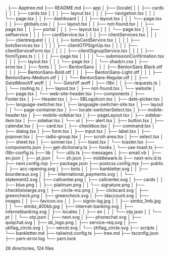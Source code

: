 .
├── Apptree.md
├── README.md
├── app
│ ├── [locale]
│ │ ├── cards
│ │ │ ├── cards.tsx
│ │ │ ├── layout.tsx
│ │ │ ├── navigation.tsx
│ │ │ └── page.tsx
│ │ ├── dashboard
│ │ │ ├── layout.tsx
│ │ │ └── page.tsx
│ │ ├── globals.css
│ │ ├── layout.tsx
│ │ ├── not-found.tsx
│ │ ├── page.tsx
│ │ ├── portal
│ │ │ ├── layout.tsx
│ │ │ └── page.tsx
│ │ ├── selfservice
│ │ │ ├── cardService.tsx
│ │ │ ├── clientServices.tsx
│ │ │ ├── clientrequest
│ │ │ │ ├── botsCardService.tsx
│ │ │ │ ├── botsServices.tsx
│ │ │ │ ├── clientOTPSignUp.tsx
│ │ │ │ ├── clientServiceForm.tsx
│ │ │ │ ├── clientSignupService.tsx
│ │ │ │ ├── formTypes.ts
│ │ │ │ ├── page.tsx
│ │ │ │ └── submissionConfirmation.tsx
│ │ │ ├── layout.tsx
│ │ │ └── page.tsx
│ │ └── shadcn.css
│ ├── error.tsx
│ ├── fonts
│ │ ├── BentonSans
│ │ │ ├── BentonSans Black.otf
│ │ │ ├── BentonSans-Bold.otf
│ │ │ ├── BentonSans-Light.otf
│ │ │ ├── BentonSans-Medium.otf
│ │ │ └── BentonSans-Regular.otf
│ │ ├── GeistMonoVF.woff
│ │ └── GeistVF.woff
│ ├── i18n
│ │ ├── requests.ts
│ │ └── routing.ts
│ ├── layout.tsx
│ ├── not-found.tsx
│ └── website
│ ├── page.tsx
│ └── web-site-header.tsx
├── components
│ ├── Footer.tsx
│ ├── Header.tsx
│ ├── SBLogoIcon.tsx
│ ├── date-picker.tsx
│ ├── language-switcher.tsx
│ ├── languagle-switcher-site.tsx
│ ├── layout
│ │ └── page-container.tsx
│ ├── locale-switcherSelect.tsx
│ ├── mobile-header.tsx
│ ├── mobile-sidebar.tsx
│ ├── pageLayout.tsx
│ ├── sidebar-item.tsx
│ ├── sidebar.tsx
│ └── ui
│ ├── alert.tsx
│ ├── button.tsx
│ ├── calendar.tsx
│ ├── card.tsx
│ ├── checkbox.tsx
│ ├── command.tsx
│ ├── dialog.tsx
│ ├── form.tsx
│ ├── input.tsx
│ ├── label.tsx
│ ├── popover.tsx
│ ├── radio-group.tsx
│ ├── scroll-area.tsx
│ ├── select.tsx
│ ├── sheet.tsx
│ ├── sonner.tsx
│ ├── toast.tsx
│ └── toaster.tsx
├── components.json
├── get-dictionary.ts
├── hooks
│ └── use-toast.ts
├── i18n-config.ts
├── lib
│ └── utils.ts
├── messages
│ ├── email.vb
│ ├── en.json
│ ├── pt.json
│ └── zh.json
├── middleware.ts
├── next-env.d.ts
├── next.config.mjs
├── package.json
├── postcss.config.mjs
├── public
│ ├── acc-opening.svg
│ ├── bots
│ │ ├── bankletter.svg
│ │ ├── bourderaux.svg
│ │ ├── international_payments.svg
│ │ └── statement2.svg
│ ├── callcenter.png
│ ├── callcenter.svg
│ ├── cards
│ │ ├── blue.png
│ │ ├── platinum.png
│ │ └── signature.png
│ ├── checklistxlarge.svg
│ ├── circle-mz.png
│ ├── clickcard.svg
│ ├── greencheck.png
│ ├── greencheck.svg
│ ├── idaccount.svg
│ ├── images
│ │ ├── favicon.ico
│ │ ├── signin-bg.jpg
│ │ ├── stmbz_1mb.jpg
│ │ └── stmbz_400kb.jpg
│ ├── internet-banking.svg
│ ├── internetbanking.svg
│ ├── locales
│ │ ├── en
│ │ │ └── otp.json
│ │ └── pt
│ │ └── otp.json
│ ├── next.svg
│ ├── phonechat.svg
│ ├── quiqchat.svg
│ ├── sb_logo.png
│ ├── service-req.svg
│ ├── ukflag_circle.svg
│ ├── vercel.svg
│ └── zhflag_circle.svg
├── scripts
│ └── bankletter.md
├── tailwind.config.ts
├── tree.md
├── tsconfig.json
├── yarn-error.log
└── yarn.lock

26 directories, 124 files
